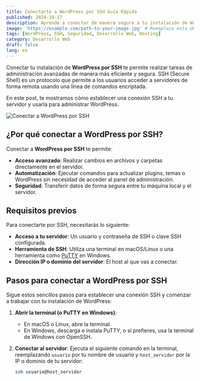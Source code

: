 ```yaml
---
title: Conectarte a WordPress por SSH Guía Rápida
published: 2024-10-17
description: Aprende a conectar de manera segura a tu instalación de WordPress por SSH para realizar tareas avanzadas de administración.
image: 'https://example.com/path-to-your-image.jpg' # Reemplaza esta URL por la imagen correcta
tags: [WordPress, SSH, Seguridad, Desarrollo Web, Hosting]
category: Desarrollo Web
draft: false 
lang: es
---
```


Conectar tu instalación de **WordPress por SSH** te permite realizar tareas de administración avanzadas de manera más eficiente y segura. SSH (Secure Shell) es un protocolo que permite a los usuarios acceder a servidores de forma remota usando una línea de comandos encriptada.

En este post, te mostramos cómo establecer una conexión SSH a tu servidor y usarla para administrar WordPress.

![Conectar a WordPress por SSH](https://example.com/path-to-your-image.jpg) <!-- Reemplaza la imagen por una real -->

## ¿Por qué conectar a WordPress por SSH?

Conectar a **WordPress por SSH** te permite:

- **Acceso avanzado**: Realizar cambios en archivos y carpetas directamente en el servidor.
- **Automatización**: Ejecutar comandos para actualizar plugins, temas o WordPress sin necesidad de acceder al panel de administración.
- **Seguridad**: Transferir datos de forma segura entre tu máquina local y el servidor.

## Requisitos previos

Para conectarte por SSH, necesitarás lo siguiente:

- **Acceso a tu servidor**: Un usuario y contraseña de SSH o clave SSH configurada.
- **Herramienta de SSH**: Utiliza una terminal en macOS/Linux o una herramienta como [PuTTY](https://www.putty.org/) en Windows.
- **Dirección IP o dominio del servidor**: El host al que vas a conectar.

## Pasos para conectar a WordPress por SSH

Sigue estos sencillos pasos para establecer una conexión SSH y comenzar a trabajar con tu instalación de WordPress:

1. **Abrir la terminal (o PuTTY en Windows)**:
   - En macOS o Linux, abre la terminal.
   - En Windows, descarga e instala PuTTY, o si prefieres, usa la terminal de Windows con OpenSSH.

2. **Conectar al servidor**:
   Ejecuta el siguiente comando en la terminal, reemplazando `usuario` por tu nombre de usuario y `host_servidor` por la IP o dominio de tu servidor:
   
   ```bash
   ssh usuario@host_servidor

